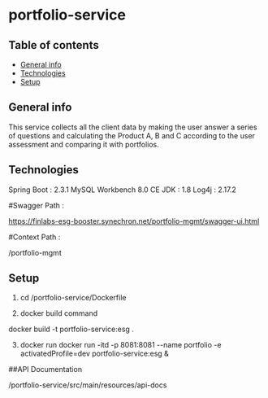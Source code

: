 # portfolio-service

## Table of contents
* [General info](#general-info)
* [Technologies](#technologies)
* [Setup](#setup)


## General info
This service collects all the client data by making the user answer a series of questions and calculating the Product A, B and C according to the user assessment and comparing it with portfolios.

## Technologies
Spring Boot : 2.3.1
MySQL Workbench 8.0 CE
JDK : 1.8
Log4j : 2.17.2


#Swagger Path :

https://finlabs-esg-booster.synechron.net/portfolio-mgmt/swagger-ui.html


#Context Path :

/portfolio-mgmt

 

## Setup
 
1. cd <path to portfolio service>/portfolio-service/Dockerfile

2. docker build command

docker build -t portfolio-service:esg .

3. docker run
docker run -itd -p 8081:8081 --name portfolio -e activatedProfile=dev portfolio-service:esg &

##API Documentation

/portfolio-service/src/main/resources/api-docs